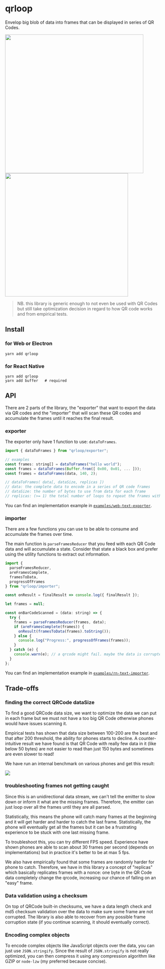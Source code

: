 # qrloop

Envelop big blob of data into frames that can be displayed in series of QR Codes.

<img src="https://user-images.githubusercontent.com/211411/46581095-0c663300-ca32-11e8-8366-5d4205a6e14f.gif" width="450" valign="top" /> <img src="https://user-images.githubusercontent.com/211411/46581275-1db13e80-ca36-11e8-9053-325b75511883.gif" width="400" />

> NB. this library is generic enough to not even be used with QR Codes but still take optimization decision in regard to how QR code works and from empirical tests.

## Install

### for Web or Electron

```
yarn add qrloop
```

### for React Native

```
yarn add qrloop
yarn add buffer   # required
```

## API

There are 2 parts of the library, the "exporter" that want to export the data via QR codes and the "importer" that will scan these QR codes and accumulate the frames until it reaches the final result.

### exporter

The exporter only have 1 function to use: `dataToFrames`.

```js
import { dataToFrames } from "qrloop/exporter";

// examples
const frames: string[] = dataToFrames("hello world");
const frames = dataToFrames(Buffer.from([ 0x00, 0x01, ... ]));
const frames = dataToFrames(data, 140, 2);

// dataToFrames( data[, dataSize, replicas ])
// data: the complete data to encode in a series of QR code frames
// dataSize: the number of bytes to use from data for each frame
// replicas: (>= 1) the total number of loops to repeat the frames with varying a nonce. More there is, better the chance to not be stuck on a frame. Experience has shown some QR Code are harder to read.
```

You can find an implementation example in [`examples/web-text-exporter`](examples/web-text-exporter).

### importer

There are a few functions you can use to be able to consume and accumulate the frames over time.

The main function is `parseFramesReducer` that you feed with each QR Code data and will accumulate a state. Consider that state a black box and prefer using the utility functions to extract out information.

```js
import {
  parseFramesReducer,
  areFramesComplete,
  framesToData,
  progressOfFrames
} from "qrloop/importer";

const onResult = finalResult => console.log({ finalResult });

let frames = null;

const onBarCodeScanned = (data: string) => {
  try {
    frames = parseFramesReducer(frames, data);
    if (areFramesComplete(frames)) {
      onResult(framesToData(frames).toString());
    } else {
      console.log("Progress:", progressOfFrames(frames));
    }
  } catch (e) {
    console.warn(e); // a qrcode might fail. maybe the data is corrupted or you scan something that is not relevant.
  }
};
```

You can find an implementation example in [`examples/rn-text-importer`](examples/rn-text-importer).

## Trade-offs

### finding the correct QRCode dataSize

To find a good QRCode data size, we want to optimize the data we can put in each frame but we must not have a too big QR Code otherwise phones would have issues scanning it.

Empirical tests has shown that data size between 100-200 are the best and that after 200 threshold, the ability for phones starts to decline. A counter-intuitive result we have found is that QR Code with really few data in it (like below 50 bytes) are not easier to read than just 150 bytes and sometimes are even slower to read!

We have run an internal benchmark on various phones and get this result:

<img src="https://user-images.githubusercontent.com/211411/46581570-0c1e6580-ca3b-11e8-962a-7156dd7e9202.png">

### troubleshooting frames not getting caught

Since this is an unidirectional data stream, we can't tell the emitter to slow down or inform it what are the missing frames. Therefore, the emitter can just loop over all the frames until they are all parsed.

Statistically, this means the phone will catch many frames at the beginning and it will get harder and harder to catch the last frame. Statistically, the phone will eventually get all the frames but it can be a frustrating experience to be stuck with one last missing frame.

To troubleshoot this, you can try different FPS speed. Experience have shown phones are able to scan about 30 frames per second (depends on implementations) but in practice it's better to be at max 5 fps.

We also have empirically found that some frames are randomly harder for phone to catch. Therefore, we have in this library a concept of "replicas" which basically replicates frames with a nonce: one byte in the QR Code data completely change the qrcode, increasing our chance of falling on an "easy" frame.

### Data validation using a checksum

On top of QRCode built-in checksums, we have a data length check and md5 checksum validation over the data to make sure some frame are not corrupted. The library is also able to recover from any possible frame corruption state (if you continue scanning, it should eventually correct).

### Encoding complex objects

To encode complex objects like JavaScript objects over the data, you can just use `JSON.stringify`.
Since the result of `JSON.stringify` is not really optimized, you can then compress it using any compression algorithm like GZIP or `node-lzw` (my preferred because concise).
